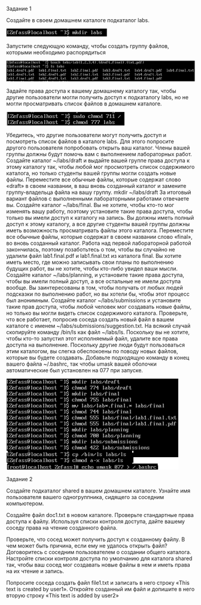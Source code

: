 Задание 1

Создайте в своем домашнем каталоге подкаталог labs.


![](3.1.png)

Запустите следующую команду, чтобы создать группу файлов, которыми необходимо распорядиться


![](3.2.png)

Задайте права доступа к вашему домашнему каталогу так, чтобы другие пользователи могли получить доступ к подкаталогу labs, но не могли просматривать список файлов в домашнем каталоге.


![](3.3.png)

Убедитесь, что другие пользователи могут получить доступ и посмотреть список файлов в каталоге labs. Для этого попросите другого пользователя попробовать открыть ваш каталог.
Члены вашей группы должны будут помочь вам с выполнением лабораторных работ. Создайте каталог ~/labs/draft и выдайте вашей группе права доступа к этому каталогу так, чтобы любой мог просмотреть список содержимого каталога, но только студенты вашей группы могли создать новые файлы. Переместите все обычные файлы, которые содержат слово «draft» в своем названии, в ваш вновь созданный каталог и замените группу-владельца файла на вашу группу. mkdir ~/labs/draft
За итоговый вариант файлов с выполненными лабораторными работами отвечаете вы. Создайте каталог ~/labs/final. Вы не хотите, чтобы кто-то мог изменять вашу работу, поэтому установите такие права доступа, чтобы только вы имели доступ к каталогу на запись. Вы должны иметь полный доступ к этому каталогу, а все другие студенты вашей группы должны иметь возможность просматривать файлы этого каталога. Переместите все обычные файлы, которые содержат в своем названии слово «final», во вновь созданный каталог.
Работа над первой лабораторной работой закончилась, поэтому позаботьтесь о том, чтобы вы случайно не удалили файл lab1.final.pdf и lab1.final.txt из каталога final.
Вы хотите иметь место, где можно записывать свои планы по выполнению будущих работ, вы не хотите, чтобы кто-либо увидел ваши мысли. Создайте каталог ~/labs/planning, и установите такие права доступа, чтобы вы имели полный доступ, а все остальные не имели доступа вообще.
Вы заинтересованы в том, чтобы получать от любых людей подсказки по выполнению работ, но вы хотели бы, чтобы этот процесс был анонимным. Создайте каталог ~/labs/submissions и установите такие прав доступа, чтобы любой человек мог создавать новые файлы, но только вы могли видеть список содержимого каталога. Проверьте, что все работает, попросив соседа создать новый файл в вашем каталоге с именем ~/labs/submissions/suggestion.txt.
На всякий случай скопируйте команду /bin/ls как файл ~/labs/ls. Поскольку вы не хотите, чтобы кто-то запустил этот исполняемый файл, удалите все права доступа на выполнение.
Поскольку другие люди будут пользоваться этим каталогом, вы слегка обеспокоены по поводу новых файлов, которые вы будете создавать. Добавьте подходящую команду в конец вашего файла ~/.bashrc, так чтобы umask вашей оболочки автоматические был установлен на 077 при запуске.

![](3.rest.png)


Задание 2

Создайте подкаталог shared в вашем домашнем каталоге. Узнайте имя пользователя вашего одногруппника, сидящего за соседним компьютером.


Создайте файл doc1.txt в новом каталоге. Проверьте стандартные права доступа к файлу. Используя списки контроля доступа, дайте вашему соседу права на чтение созданного файла.

Проверьте, что сосед может получить доступ к созданному файлу. В чем может быть причина, если ему не удалось открыть файл?
Договоритесь с соседним пользователем о создании общего каталога. Настройте списки контроля доступа по умолчанию для каталога shared так, чтобы ваш сосед мог создавать новые файлы в нем и иметь права на их чтение и запись.


Попросите соседа создать файл file1.txt и записать в него строку «This text is created by user1». Откройте созданный им файл и допишите в него вторую строку «This text is added by user2»

